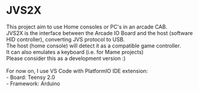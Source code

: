 # JVS2X
 This project aim to use Home consoles or PC's in an arcade CAB.
 <BR>JVS2X is the interface between the Arcade IO Board and the host (software HID controller), converting JVS protocol to USB.
 <BR>The host (home console) will detect it as a compatible game controller. 
 <BR>It can also emulates a keyboard (i.e. for Mame projects)
 <BR>
 Please consider this as a development version :)
 <BR> <BR>
 For now on, I use VS Code with PlatformIO IDE extension:
 <BR>   - Board: Teensy 2.0
 <BR>   - Framework: Arduino

